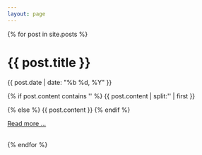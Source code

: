 ```yaml
---
layout: page
---
```

{% for post in site.posts %}
  <h1 class="post-title"> {{ post.title }} </h1>
  <p><span class="post-date"> {{ post.date | date: "%b %d, %Y" }} </span></p>

  <div>
  {% if post.content contains '<!--more-->' %}
    {{ post.content | split:'<!--more-->' | first }}

  {% else %}
    {{ post.content }}
  {% endif %}

  <a href="{{ BASE_PATH }}{{ post.url }}#pi"><span class="read-more">Read more ...</span></a>
  </div>

  <br />
{% endfor %}
